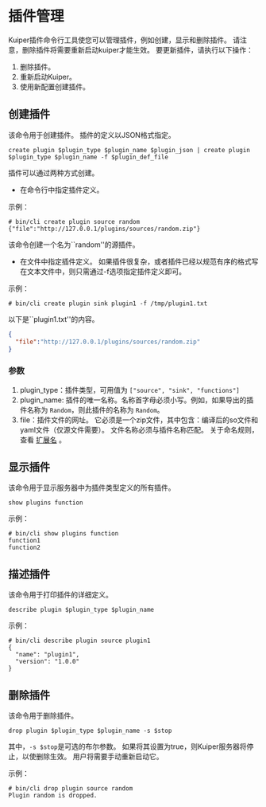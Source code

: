 # 插件管理

Kuiper插件命令行工具使您可以管理插件，例如创建，显示和删除插件。 请注意，删除插件将需要重新启动kuiper才能生效。 要更新插件，请执行以下操作：
1. 删除插件。
2. 重新启动Kuiper。
3. 使用新配置创建插件。

## 创建插件

该命令用于创建插件。 插件的定义以JSON格式指定。

```shell
create plugin $plugin_type $plugin_name $plugin_json | create plugin $plugin_type $plugin_name -f $plugin_def_file
```

插件可以通过两种方式创建。

- 在命令行中指定插件定义。

示例：

```shell
# bin/cli create plugin source random {"file":"http://127.0.0.1/plugins/sources/random.zip"}
```

该命令创建一个名为``random''的源插件。

- 在文件中指定插件定义。 如果插件很复杂，或者插件已经以规范有序的格式写在文本文件中，则只需通过-f选项指定插件定义即可。

示例：

```shell
# bin/cli create plugin sink plugin1 -f /tmp/plugin1.txt
```

以下是``plugin1.txt''的内容。

```json
{
  "file":"http://127.0.0.1/plugins/sources/random.zip"
}
```
### 参数
1. plugin_type：插件类型，可用值为 `["source", "sink", "functions"]`
2. plugin_name: 插件的唯一名称。名称首字母必须小写。例如，如果导出的插件名称为 `Random`，则此插件的名称为 `Random`。
3. file：插件文件的网址。 它必须是一个zip文件，其中包含：编译后的so文件和yaml文件（仅源文件需要）。 文件名称必须与插件名称匹配。 关于命名规则，查看 [扩展名](../extension/overview.md) 。

## 显示插件

该命令用于显示服务器中为插件类型定义的所有插件。

```shell
show plugins function
```

示例：

```shell
# bin/cli show plugins function
function1
function2
```

## 描述插件
该命令用于打印插件的详细定义。

```shell
describe plugin $plugin_type $plugin_name
```

示例：

```shell
# bin/cli describe plugin source plugin1
{
  "name": "plugin1",
  "version": "1.0.0"
}
```

## 删除插件

该命令用于删除插件。

```shell
drop plugin $plugin_type $plugin_name -s $stop 
```
其中，`-s $stop`是可选的布尔参数。 如果将其设置为true，则Kuiper服务器将停止，以使删除生效。 用户将需要手动重新启动它。

示例：

```shell
# bin/cli drop plugin source random
Plugin random is dropped.
```